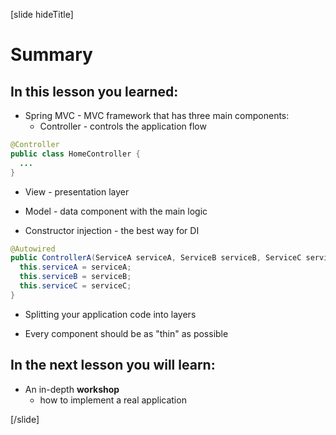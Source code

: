 [slide hideTitle]

# Summary

## In this lesson you learned:

- Spring MVC - MVC framework that has three main components:
  - Controller - controls the application flow

```java
@Controller
public class HomeController {
  ...
}

```
  - View - presentation layer
  - Model - data component with the main logic

- Constructor injection - the best way for DI
```java
@Autowired
public ControllerA(ServiceA serviceA, ServiceB serviceB, ServiceC serviceC) {
  this.serviceA = serviceA;
  this.serviceB = serviceB;
  this.serviceC = serviceC;
}
```

- Splitting your application code into layers 

- Every component should be as "thin" as possible


## In the next lesson you will learn:

- An in-depth **workshop**
    * how to implement a real application

[/slide]
